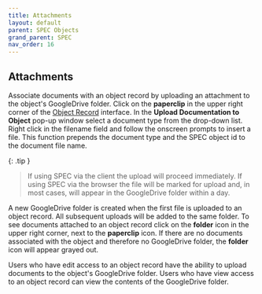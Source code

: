 ```yaml
---
title: Attachments
layout: default
parent: SPEC Objects
grand_parent: SPEC
nav_order: 16
---
```


## Attachments
Associate documents with an object record by uploading an attachment to the object's GoogleDrive folder. Click on the **paperclip** in the upper right corner of the [Object Record](https://nypl.github.io/pres-docs/spec/specObjectsObjectRecord.html) interface. In the **Upload Documentation to Object** pop-up window select a document type from the drop-down list. Right click in the filename field and follow the onscreen prompts to insert a file. This function prepends the document type and the SPEC object id to the document file name. 

{: .tip }
> If using SPEC via the client the upload will proceed immediately. If using SPEC via the browser the file will be marked for upload and, in most cases, will appear in the GoogleDrive folder within a day.

A new GoogleDrive folder is created when the first file is uploaded to an object record. All subsequent uploads will be added to the same folder. To see documents attached to an object record click on the **folder** icon in the upper right corner, next to the **paperclip** icon. If there are no documents associated with the object and therefore no GoogleDrive folder, the **folder** icon will appear grayed out.

Users who have edit access to an object record have the ability to upload documents to the object's GoogleDrive folder. Users who have view access to an object record can view the contents of the GoogleDrive folder. 